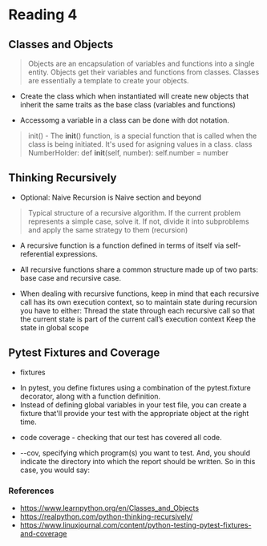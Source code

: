 # Reading 4

## Classes and Objects

> Objects are an encapsulation of variables and functions into a single entity. Objects get their variables and functions from classes. Classes are essentially a template to create your objects.

- Create the class which when instantiated will create new objects that inherit the same traits as the base class (variables and functions)

- Accessomg a variable in a class can be done with dot notation.

> init() - The __init__() function, is a special function that is called when the class is being initiated. It's used for asigning values in a class.
> class NumberHolder:
   def __init__(self, number):
       self.number = number

## Thinking Recursively

- Optional: Naive Recursion is Naive section and beyond

> Typical structure of a recursive algorithm. If the current problem represents a simple case, solve it. If not, divide it into subproblems and apply the same strategy to them (recursion)

- A recursive function is a function defined in terms of itself via self-referential expressions.

- All recursive functions share a common structure made up of two parts: base case and recursive case.

- When dealing with recursive functions, keep in mind that each recursive call has its own execution context, so to maintain state during recursion you have to either:  Thread the state through each recursive call so that the current state is part of the current call’s execution context
Keep the state in global scope

## Pytest Fixtures and Coverage

- fixtures 
* In pytest, you define fixtures using a combination of the pytest.fixture decorator, along with a function definition.
* Instead of defining global variables in your test file, you can create a fixture that'll provide your test with the appropriate object at the right time.

- code coverage - checking that our test has covered all code.
* --cov, specifying which program(s) you want to test. And, you should indicate the directory into which the report should be written. So in this case, you would say:



### References
- https://www.learnpython.org/en/Classes_and_Objects
- https://realpython.com/python-thinking-recursively/
- https://www.linuxjournal.com/content/python-testing-pytest-fixtures-and-coverage